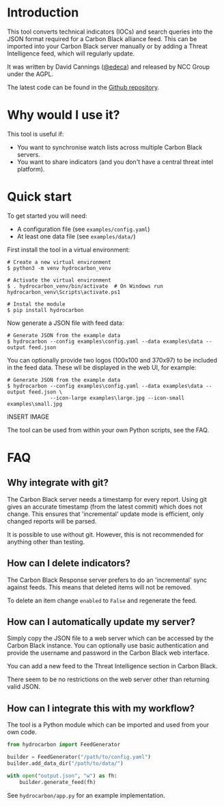 # Introduction

This tool converts technical indicators (IOCs) and search queries into the
JSON format required for a Carbon Black alliance feed.  This can be imported
into your Carbon Black server manually or by adding a Threat Intelligence
feed, which will regularly update.

It was written by David Cannings ([@edeca](https://twitter.com/edeca)) and 
released by NCC Group under the AGPL.

The latest code can be found in the [Github repository](https://github.com/edeca/hydrocarbon).

# Why would I use it?

This tool is useful if:

* You want to synchronise watch lists across multiple Carbon Black servers.
* You want to share indicators (and you don't have a central threat intel platform).

# Quick start

To get started you will need:

* A configuration file (see `examples/config.yaml`)
* At least one data file (see `examples/data/`)

First install the tool in a virtual environment:

```
# Create a new virtual environment
$ python3 -m venv hydrocarbon_venv

# Activate the virtual environment
$ . hydrocarbon_venv/bin/activate  # On Windows run hydrocarbon_venv\Scripts\activate.ps1

# Instal the module
$ pip install hydrocarbon 
```

Now generate a JSON file with feed data:

```
# Generate JSON from the example data 
$ hydrocarbon --config examples\config.yaml --data examples\data --output feed.json
```

You can optionally provide two logos (100x100 and 370x97) to be included in
the feed data.  These wll be displayed in the web UI, for example:

```
# Generate JSON from the example data 
$ hydrocarbon --config examples\config.yaml --data examples\data --output feed.json \
              --icon-large examples\large.jpg --icon-small examples\small.jpg
```

INSERT IMAGE 

The tool can be used from within your own Python scripts, see the FAQ.

# FAQ

## Why integrate with git?

The Carbon Black server needs a timestamp for every report.  Using git gives 
an accurate timestamp (from the latest commit) which does not change.  This
ensures that 'incremental' update mode is efficient, only changed reports will
be parsed.

It is possible to use without git.  However, this is not recommended for
anything other than testing.

## How can I delete indicators?

The Carbon Black Response server prefers to do an 'incremental' sync against 
feeds.  This means that deleted items will not be removed.

To delete an item change `enabled` to `False` and regenerate the feed.

## How can I automatically update my server?

Simply copy the JSON file to a web server which can be accessed by the Carbon
Black instance.  You can optionally use basic authentication and provide the
username and password in the Carbon Black web interface.

You can add a new feed to the Threat Intelligence section in Carbon Black.

There seem to be no restrictions on the web server other than returning valid
JSON.

## How can I integrate this with my workflow?

The tool is a Python module which can be imported and used from your own code.

```python
from hydrocarbon import FeedGenerator

builder = FeedGenerator("/path/to/config.yaml")
builder.add_data_dir("/path/to/data/")

with open("output.json", "w") as fh:
    builder.generate_feed(fh)
```

See `hydrocarbon/app.py` for an example implementation. 